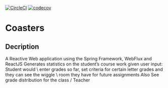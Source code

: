 [![CircleCI](https://circleci.com/gh/jingcqu/Coasters/tree/master.svg?style=svg)](https://circleci.com/gh/jingcqu/Coasters/tree/master)
[![codecov](https://codecov.io/gh/jingcqu/Coasters/branch/master/graph/badge.svg?token=8DWA5IQ6H2)](https://codecov.io/gh/jingcqu/Coasters)

# Coasters
## Decription

A Reactive Web application using the Spring Framework, WebFlux and ReactJS
Generates statistics on the student’s course work given user input: Student would \ 
enter grades so far, set criteria for certain letter grades and they can see the wiggle \ 
room they have for future assignments 
Also See grade distribution for the class / Teacher
